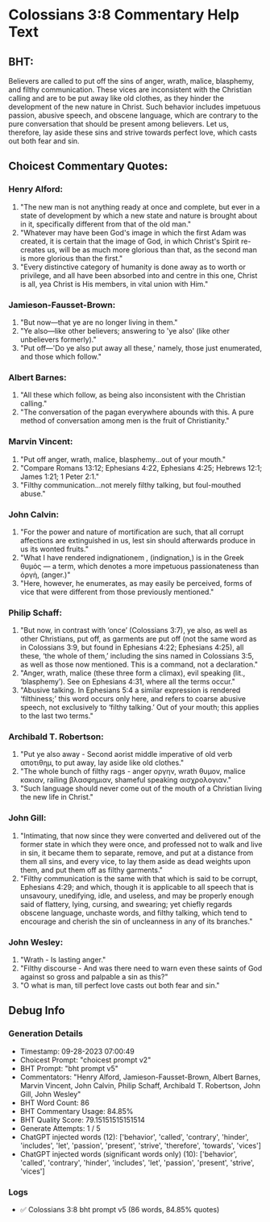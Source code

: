 # Colossians 3:8 Commentary Help Text

## BHT:
Believers are called to put off the sins of anger, wrath, malice, blasphemy, and filthy communication. These vices are inconsistent with the Christian calling and are to be put away like old clothes, as they hinder the development of the new nature in Christ. Such behavior includes impetuous passion, abusive speech, and obscene language, which are contrary to the pure conversation that should be present among believers. Let us, therefore, lay aside these sins and strive towards perfect love, which casts out both fear and sin.

## Choicest Commentary Quotes:
### Henry Alford:
1. "The new man is not anything ready at once and complete, but ever in a state of development by which a new state and nature is brought about in it, specifically different from that of the old man." 
2. "Whatever may have been God's image in which the first Adam was created, it is certain that the image of God, in which Christ's Spirit re-creates us, will be as much more glorious than that, as the second man is more glorious than the first."
3. "Every distinctive category of humanity is done away as to worth or privilege, and all have been absorbed into and centre in this one, Christ is all, yea Christ is His members, in vital union with Him."

### Jamieson-Fausset-Brown:
1. "But now—that ye are no longer living in them."
2. "Ye also—like other believers; answering to 'ye also' (like other unbelievers formerly)."
3. "Put off—'Do ye also put away all these,' namely, those just enumerated, and those which follow."

### Albert Barnes:
1. "All these which follow, as being also inconsistent with the Christian calling."
2. "The conversation of the pagan everywhere abounds with this. A pure method of conversation among men is the fruit of Christianity."

### Marvin Vincent:
1. "Put off anger, wrath, malice, blasphemy...out of your mouth." 
2. "Compare Romans 13:12; Ephesians 4:22, Ephesians 4:25; Hebrews 12:1; James 1:21; 1 Peter 2:1."
3. "Filthy communication...not merely filthy talking, but foul-mouthed abuse."

### John Calvin:
1. "For the power and nature of mortification are such, that all corrupt affections are extinguished in us, lest sin should afterwards produce in us its wonted fruits."
2. "What I have rendered indignationem , (indignation,) is in the Greek θυμός — a term, which denotes a more impetuous passionateness than ὀργὴ, (anger.)"
3. "Here, however, he enumerates, as may easily be perceived, forms of vice that were different from those previously mentioned."

### Philip Schaff:
1. "But now, in contrast with ‘once’ (Colossians 3:7), ye also, as well as other Christians, put off, as garments are put off (not the same word as in Colossians 3:9, but found in Ephesians 4:22; Ephesians 4:25), all these, ‘the whole of them,’ including the sins named in Colossians 3:5, as well as those now mentioned. This is a command, not a declaration."
2. "Anger, wrath, malice (these three form a climax), evil speaking (lit., ‘blasphemy’). See on Ephesians 4:31, where all the terms occur."
3. "Abusive talking. In Ephesians 5:4 a similar expression is rendered ‘filthiness;’ this word occurs only here, and refers to coarse abusive speech, not exclusively to ‘filthy talking.’ Out of your mouth; this applies to the last two terms."

### Archibald T. Robertson:
1. "Put ye also away - Second aorist middle imperative of old verb αποτιθημ, to put away, lay aside like old clothes."
2. "The whole bunch of filthy rags - anger οργην, wrath θυμον, malice κακιαν, railing βλασφημιαν, shameful speaking αισχρολογιαν."
3. "Such language should never come out of the mouth of a Christian living the new life in Christ."

### John Gill:
1. "Intimating, that now since they were converted and delivered out of the former state in which they were once, and professed not to walk and live in sin, it became them to separate, remove, and put at a distance from them all sins, and every vice, to lay them aside as dead weights upon them, and put them off as filthy garments."
2. "Filthy communication is the same with that which is said to be corrupt, Ephesians 4:29; and which, though it is applicable to all speech that is unsavoury, unedifying, idle, and useless, and may be properly enough said of flattery, lying, cursing, and swearing; yet chiefly regards obscene language, unchaste words, and filthy talking, which tend to encourage and cherish the sin of uncleanness in any of its branches."

### John Wesley:
1. "Wrath - Is lasting anger."
2. "Filthy discourse - And was there need to warn even these saints of God against so gross and palpable a sin as this?"
3. "O what is man, till perfect love casts out both fear and sin."


## Debug Info
### Generation Details
- Timestamp: 09-28-2023 07:00:49
- Choicest Prompt: "choicest prompt v2"
- BHT Prompt: "bht prompt v5"
- Commentators: "Henry Alford, Jamieson-Fausset-Brown, Albert Barnes, Marvin Vincent, John Calvin, Philip Schaff, Archibald T. Robertson, John Gill, John Wesley"
- BHT Word Count: 86
- BHT Commentary Usage: 84.85%
- BHT Quality Score: 79.15151515151514
- Generate Attempts: 1 / 5
- ChatGPT injected words (12):
	['behavior', 'called', 'contrary', 'hinder', 'includes', 'let', 'passion', 'present', 'strive', 'therefore', 'towards', 'vices']
- ChatGPT injected words (significant words only) (10):
	['behavior', 'called', 'contrary', 'hinder', 'includes', 'let', 'passion', 'present', 'strive', 'vices']

### Logs
- ✅ Colossians 3:8 bht prompt v5 (86 words, 84.85% quotes)